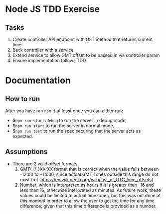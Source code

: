 # Node JS TDD Exercise

## Tasks

1. Create controller API endpoint with GET method that returns current time
2. Back controller with a service
3. Extend service to allow GMT offset to be passed in via controller param
4. Ensure implementation follows TDD


# Documentation

## How to run
After you have ran `npm i` at least once you can either run:
- $`npm run start:debug` to run the server in debug mode,
- $`npm run start` to run the server in normal mode,
- $`npm run test` to run the spec securing that the server acts as expected.


## Assumptions

- There are 2 valid offset formats:
    1. GMT(+/-)XX:XX format that is correct when the value falls between -12:00 to +14:00, since actual GMT zones outside this range do not exist (ref. https://en.wikipedia.org/wiki/List_of_UTC_time_offsets)
    2. Number, which is interpreted as hours if it is greater than -16 and less than 16, otherwise interpreted as minutes. As future work, these values could be limited to actual timezones, but this was not done at this moment in order to allow the user to get the time for any time difference; given that this time difference is provided as a number.


